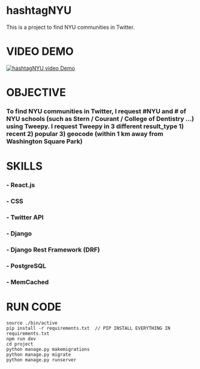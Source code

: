 # hashtagNYU
This is a project to find NYU communities in Twitter.


# VIDEO DEMO


[![hashtagNYU video Demo](https://img.youtube.com/vi/duJi753-YgE/2.jpg)](https://www.youtube.com/watch?v=xPcY2o0Yk8c)


# OBJECTIVE

### To find NYU communities in Twitter, I request #NYU and # of NYU schools (such as Stern / Courant / College of Dentistry ...) using Tweepy. I request Tweepy in 3 different result_type 1) recent 2) popular 3) geocode (within 1 km away from Washington Square Park)

 # SKILLS
 
 ### - React.js 
 ### - CSS

 ### - Twitter API 
 ### - Django 
 ### - Django Rest Framework (DRF) 
 ### - PostgreSQL
 ### - MemCached
 


# RUN CODE

```
source ./bin/active
pip install -r requirements.txt  // PIP INSTALL EVERYTHING IN requirements.txt
npm run dev
cd project
python manage.py makemigrations
python manage.py migrate
python manage.py runserver

```





